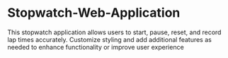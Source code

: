 # Stopwatch-Web-Application
This stopwatch application allows users to start, pause, reset, and record lap times accurately. Customize styling and add additional features as needed to enhance functionality or improve user experience
